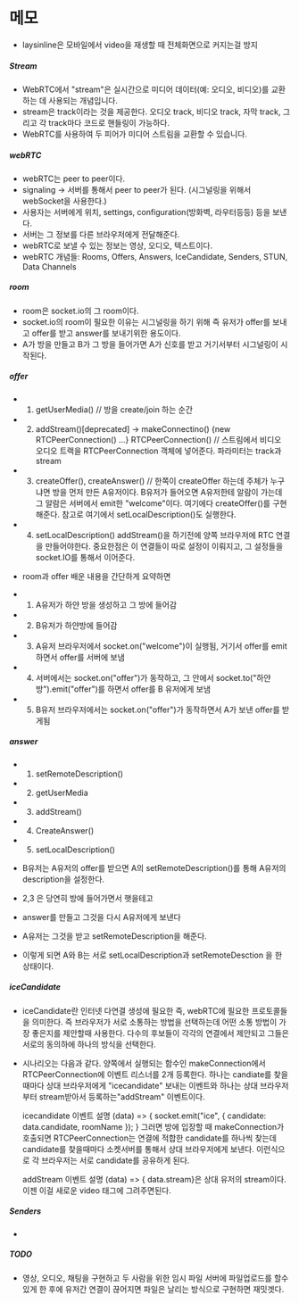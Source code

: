 # 메모

- laysinline은 모바일에서 video을 재생할 때 전체화면으로 커지는걸 방지

##### Stream

- WebRTC에서 "stream"은 실시간으로 미디어 데이터(예: 오디오, 비디오)를 교환하는 데 사용되는 개념입니다.
- stream은 track이라는 것을 제공한다. 오디오 track, 비디오 track, 자막 track, 그리고 각 track마다 코드로 핸들링이 가능하다.
- WebRTC를 사용하여 두 피어가 미디어 스트림을 교환할 수 있습니다.

##### webRTC

- webRTC는 peer to peer이다.
- signaling -> 서버를 통해서 peer to peer가 된다. (시그널링을 위해서 webSocket을 사용한다.)
- 사용자는 서버에게 위치, settings, configuration(방화벽, 라우터등등) 등을 보낸다.
- 서버는 그 정보를 다른 브라우저에게 전달해준다.
- webRTC로 보낼 수 있는 정보는 영상, 오디오, 텍스트이다.
- webRTC 개념들: Rooms, Offers, Answers, IceCandidate, Senders, STUN, Data Channels

##### room

- room은 socket.io의 그 room이다.
- socket.io의 room이 필요한 이유는 시그널링을 하기 위해 즉 유저가 offer를 보내고 offer를 받고 answer를 보내기위한 용도이다.
- A가 방을 만들고 B가 그 방을 들어가면 A가 신호를 받고 거기서부터 시그널링이 시작된다.

##### offer

- 1. getUserMedia() // 방을 create/join 하는 순간
- 2. addStream()[deprecated] -> makeConnectino() {new RTCPeerConnection() ...}
     RTCPeerConnection() // 스트림에서 비디오 오디오 트랙을 RTCPeerConnection 객체에 넣어준다. 파라미터는 track과 stream

- 3. createOffer(), createAnswer() // 한쪽이 createOffer 하는데 주체가 누구냐면 방을 먼저 만든 A유저이다. B유저가 들어오면 A유저한테
     알람이 가는데 그 알람은 서버에서 emit한 "welcome"이다. 여기에다 createOffer()를 구현해준다. 참고로 여기에서 setLocalDescription()도 실행한다.
- 4. setLocalDescription()
     addStream()을 하기전에 양쪽 브라우저에 RTC 연결을 만들어야한다.
     중요한점은 이 연결들이 따로 설정이 이뤄지고, 그 설정들을 socket.IO를 통해서 이어준다.

- room과 offer 배운 내용을 간단하게 요약하면
- 1. A유저가 하얀 방을 생성하고 그 방에 들어감
- 2. B유저가 하얀방에 들어감
- 3. A유저 브라우저에서 socket.on("welcome")이 실행됨, 거기서 offer를 emit하면서 offer를 서버에 보냄
- 4. 서버에서는 socket.on("offer")가 동작하고, 그 안에서 socket.to("하얀방").emit("offer")를 하면서 offer를 B 유저에게 보냄
- 5. B유저 브라우저에서는 socket.on("offer")가 동작하면서 A가 보낸 offer를 받게됨

##### answer

- 1. setRemoteDescription()
- 2. getUserMedia
- 3. addStream()
- 4. CreateAnswer()
- 5. setLocalDescription()

- B유저는 A유저의 offer를 받으면 A의 setRemoteDescription()를 통해 A유저의 description을 설정한다.
- 2,3 은 당연히 방에 들어가면서 햇을테고
- answer를 만들고 그것을 다시 A유저에게 보낸다
- A유저는 그것을 받고 setRemoteDescription을 해준다.
- 이렇게 되면 A와 B는 서로 setLocalDescription과 setRemoteDesction 을 한 상태이다.

##### iceCandidate

- iceCandidate란 인터넷 다연결 생성에 필요한 즉, webRTC에 필요한 프로토콜들을 의미한다. 즉 브라우저가 서로 소통하는 방법을 선택하는데 어떤 소통 방법이 가장 좋은지를 제안할때 사용한다. 다수의 후보들이 각각의 연결에서 제안되고 그들은 서로의 동의하에 하나의 방식을 선택한다.

- 시나리오는 다음과 같다.
  양쪽에서 실행되는 함수인 makeConnection에서 RTCPeerConnection에 이벤트 리스너를 2개 등록한다.
  하나는 candiate를 찾을때마다 상대 브라우저에게 "icecandidate" 보내는 이벤트와
  하나는 상대 브라우저부터 stream받아서 등록하는"addStream" 이벤트이다.

  icecandidate 이벤트 설명
  (data) => { socket.emit("ice", { candidate: data.candidate, roomName }); }
  그러면 방에 입장할 때 makeConnection가 호출되면 RTCPeerConnection는 연결에 적합한
  candidate를 하나씩 찾는데 candidate를 찾을때마다 소켓서버를 통해서 상대 브라우저에게 보낸다. 이런식으로 각 브라우저는 서로 candidate를 공유하게 된다.

  addStream 이벤트 설명
  (data) => { data.stream}은 상대 유저의 stream이다.
  이젠 이걸 새로운 video 태그에 그려주면된다.

##### Senders

-

##### TODO

- 영상, 오디오, 채팅을 구현하고 두 사람을 위한 임시 파일 서버에 파일업로드를 할수있게 한 후에
  유저간 연결이 끊어지면 파일은 날리는 방식으로 구현하면 재밋겟다.
